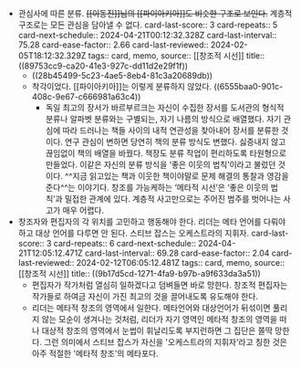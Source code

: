 - 관심사에 따른 분류. ~~[[이동진]]님의 [[파이아키아]]도 비슷한 구조로 보인다.~~ 계층적 구조로는 모든 관심을 담아낼 수 없다.
  card-last-score:: 3
  card-repeats:: 5
  card-next-schedule:: 2024-04-21T00:12:32.328Z
  card-last-interval:: 75.28
  card-ease-factor:: 2.66
  card-last-reviewed:: 2024-02-05T18:12:32.329Z
  tags:: card, memo,
  source:: [[창조적 시선]]
  title:: ((89753cc9-ca20-41e3-927c-dd11d2e29f1f))
  * ((28b45499-5c23-4ae5-8eb4-81c3a20689db))
  * 착각이었다. [[파이아키아]]는 이렇게 분류하지 않았다. ((6555baa0-901c-408c-9e67-c666981a63c4))
	- 독일 최고의 장서가 바르부르크는 자신이 수집한 장서를 도서관의 형식적 분류나 알파벳 분류와는 구별되는, 자기 나름의 방식으로 배열했다. 자기 관심에 따라 드러나는 책들 사이의 내적 연관성을 찾아내어 장서를 분류한 것이다.
	  연구 관심이 변하면 당연히 책의 분류 방식도 변했다. 싫증내지 않고 끊임없이 책의 배열을 바꿨다. 책장도 분류 작업이 편리하도록 타원형으로 만들었다. 이같은 자신의 분류 방식을 ‘좋은 이웃의 법칙’이라고 불렀던 것이다. ^^지금 읽고있는 책과 이웃한 책이야말로 문제 해결의 통찰과 영감을 준다^^는 이야기다. 창조를 가능케하는 ‘메타적 시선’은 ‘좋은 이웃의 법칙’과 밀접한 관계에 있다. 계층적 사고만으로는 주어진 범주를 벗어나는 사고가 매우 어렵다.
- 창조자와 편집자의 각 위치를 고민하고 행동해야 한다. 리더는 메타 언어를 다뤄야 하고 대상 언어를 다루면 안 된다. 스티브 잡스는 오케스트라의 지휘자.
  card-last-score:: 3
  card-repeats:: 6
  card-next-schedule:: 2024-04-21T12:05:12.471Z
  card-last-interval:: 69.28
  card-ease-factor:: 2.04
  card-last-reviewed:: 2024-02-12T06:05:12.481Z
  tags:: card, memo,
  source:: [[창조적 시선]]
  title:: ((9b17d5cd-1271-4fa9-b97b-a9f633da3a51))
	- 편집자가 작가처럼 열심히 일하겠다고 덤벼들면 바로 망한다. 창조적 편집자는 작가들로 하여금 자신이 가진 최고의 것을 끌어내도록 유도해야 한다.
	- 리더는 메타적 창조의 영역에서 일한다. 메타언어와 대상언어가 뒤섞이면 풀리지 않는 모순이 생겨나는 것처럼, 리더가 자기 영역인 메타적 창조의 영역을 떠나 대상적 창조의 영역에서 눈썹이 휘날리도록 부지런하면 그 집단은 쫄딱 망한다. 그런 의미에서 스티브 잡스가 자신을 '오케스트라의 지휘자'라고 칭한 것은 아주 적절한 '메타적 창조'의 메타포다.